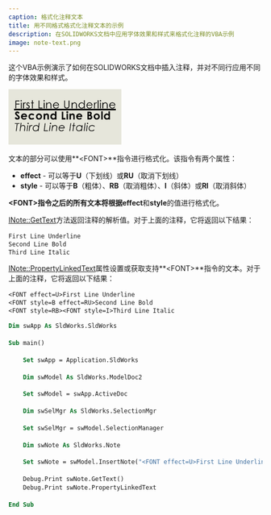 ```yaml
---
caption: 格式化注释文本
title: 用不同格式格式化注释文本的示例
description: 在SOLIDWORKS文档中应用字体效果和样式来格式化注释的VBA示例
image: note-text.png
---
```

这个VBA示例演示了如何在SOLIDWORKS文档中插入注释，并对不同行应用不同的字体效果和样式。

![格式化的注释文本](note-text.png)

文本的部分可以使用**\<FONT\>**指令进行格式化。该指令有两个属性：

* **effect** - 可以等于**U**（下划线）或**RU**（取消下划线）
* **style** - 可以等于**B**（粗体）、**RB**（取消粗体）、**I**（斜体）或**RI**（取消斜体）

**\<FONT\>**指令之后的所有文本将根据**effect**和**style**的值进行格式化。

[INote::GetText](https://help.solidworks.com/2023/English/api/sldworksapi/SolidWorks.Interop.sldworks~SolidWorks.Interop.sldworks.INote~GetText.html)方法返回注释的解析值。对于上面的注释，它将返回以下结果：

~~~
First Line Underline
Second Line Bold
Third Line Italic
~~~

[INote::PropertyLinkedText](https://help.solidworks.com/2023/English/api/sldworksapi/SolidWorks.Interop.sldworks~SolidWorks.Interop.sldworks.INote~PropertyLinkedText.html)属性设置或获取支持**\<FONT\>**指令的文本。对于上面的注释，它将返回以下结果：

~~~
<FONT effect=U>First Line Underline
<FONT style=B effect=RU>Second Line Bold
<FONT style=RB><FONT style=I>Third Line Italic
~~~

~~~ vb
Dim swApp As SldWorks.SldWorks

Sub main()

    Set swApp = Application.SldWorks
    
    Dim swModel As SldWorks.ModelDoc2
    
    Set swModel = swApp.ActiveDoc
    
    Dim swSelMgr As SldWorks.SelectionMgr
    
    Set swSelMgr = swModel.SelectionManager
    
    Dim swNote As SldWorks.Note
    
    Set swNote = swModel.InsertNote("<FONT effect=U>First Line Underline" & vbLf & "<FONT style=B effect=RU>Second Line Bold" & vbLf & "<FONT style=RB><FONT style=I>Third Line Italic")
        
    Debug.Print swNote.GetText()
    Debug.Print swNote.PropertyLinkedText
    
End Sub
~~~
